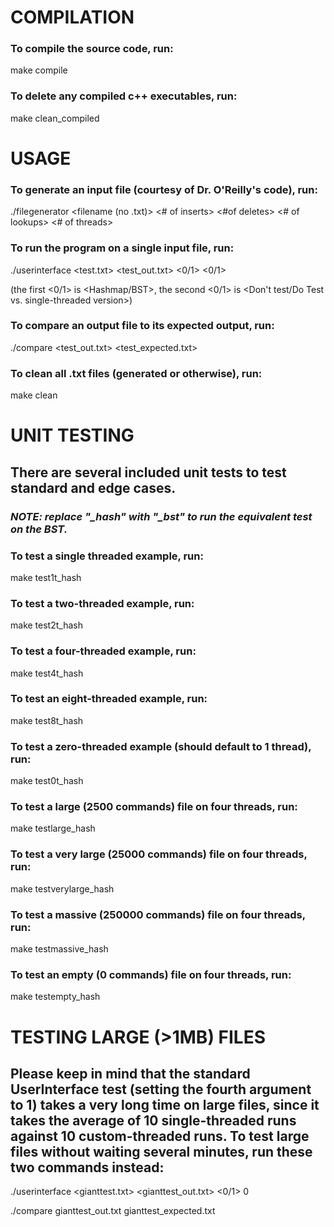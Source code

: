 # COMPILATION

### To compile the source code, run:
make compile

### To delete any compiled c++ executables, run: #
make clean_compiled

# USAGE

### To generate an input file (courtesy of Dr. O'Reilly's code), run:
./filegenerator <filename (no .txt)> <# of inserts> <#of deletes> <# of lookups> <# of threads>

### To run the program on a single input file, run:
./userinterface <test.txt> <test_out.txt> <0/1> <0/1>

(the first <0/1> is <Hashmap/BST>, the second <0/1> is <Don't test/Do Test vs. single-threaded version>)

### To compare an output file to its expected output, run:
./compare <test_out.txt> <test_expected.txt>

### To clean all .txt files (generated or otherwise), run:
make clean

# UNIT TESTING
## There are several included unit tests to test standard and edge cases.
### *NOTE: replace "_hash" with "_bst" to run the equivalent test on the BST.*

### To test a single threaded example, run:
make test1t_hash

### To test a two-threaded example, run:
make test2t_hash

### To test a four-threaded example, run:
make test4t_hash

### To test an eight-threaded example, run:
make test8t_hash

### To test a zero-threaded example (should default to 1 thread), run:
make test0t_hash

### To test a large (2500 commands) file on four threads, run:
make testlarge_hash

### To test a very large (25000 commands) file on four threads, run:
make testverylarge_hash

### To test a massive (250000 commands) file on four threads, run:
make testmassive_hash

### To test an empty (0 commands) file on four threads, run:
make testempty_hash

# TESTING LARGE (>1MB) FILES
## Please keep in mind that the standard UserInterface test (setting the fourth argument to 1) takes a very long time on large files, since it takes the average of 10 single-threaded runs against 10 custom-threaded runs. To test large files without waiting several minutes, run these two commands instead:
./userinterface <gianttest.txt> <gianttest_out.txt> <0/1> 0

./compare gianttest_out.txt gianttest_expected.txt

